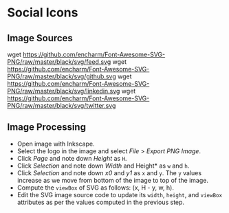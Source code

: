 # Social Icons
## Image Sources
wget https://github.com/encharm/Font-Awesome-SVG-PNG/raw/master/black/svg/feed.svg
wget https://github.com/encharm/Font-Awesome-SVG-PNG/raw/master/black/svg/github.svg
wget https://github.com/encharm/Font-Awesome-SVG-PNG/raw/master/black/svg/linkedin.svg
wget https://github.com/encharm/Font-Awesome-SVG-PNG/raw/master/black/svg/twitter.svg

## Image Processing
- Open image with Inkscape.
- Select the logo in the image and select *File* > *Export PNG Image*.
- Click *Page* and note down *Height* as `H`.
- Click *Selection* and note down *Width* and Height* as `w` and `h`.
- Click *Selection* and note down *x0* and *y1* as `x` and `y`. The `y`
  values increase as we move from bottom of the image to top of the
  image.
- Compute the `viewBox` of SVG as follows: (x, H - y, w, h).
- Edit the SVG image source code to update its `width`, `height`, and
  `viewBox` attributes as per the values computed in the previous step.
